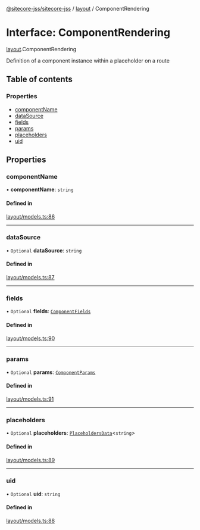 [@sitecore-jss/sitecore-jss](../README.md) / [layout](../modules/layout.md) / ComponentRendering

# Interface: ComponentRendering

[layout](../modules/layout.md).ComponentRendering

Definition of a component instance within a placeholder on a route

## Table of contents

### Properties

- [componentName](layout.ComponentRendering.md#componentname)
- [dataSource](layout.ComponentRendering.md#datasource)
- [fields](layout.ComponentRendering.md#fields)
- [params](layout.ComponentRendering.md#params)
- [placeholders](layout.ComponentRendering.md#placeholders)
- [uid](layout.ComponentRendering.md#uid)

## Properties

### componentName

• **componentName**: `string`

#### Defined in

[layout/models.ts:86](https://github.com/Sitecore/jss/blob/1db69b67/packages/sitecore-jss/src/layout/models.ts#L86)

___

### dataSource

• `Optional` **dataSource**: `string`

#### Defined in

[layout/models.ts:87](https://github.com/Sitecore/jss/blob/1db69b67/packages/sitecore-jss/src/layout/models.ts#L87)

___

### fields

• `Optional` **fields**: [`ComponentFields`](layout.ComponentFields.md)

#### Defined in

[layout/models.ts:90](https://github.com/Sitecore/jss/blob/1db69b67/packages/sitecore-jss/src/layout/models.ts#L90)

___

### params

• `Optional` **params**: [`ComponentParams`](layout.ComponentParams.md)

#### Defined in

[layout/models.ts:91](https://github.com/Sitecore/jss/blob/1db69b67/packages/sitecore-jss/src/layout/models.ts#L91)

___

### placeholders

• `Optional` **placeholders**: [`PlaceholdersData`](../modules/layout.md#placeholdersdata)<`string`\>

#### Defined in

[layout/models.ts:89](https://github.com/Sitecore/jss/blob/1db69b67/packages/sitecore-jss/src/layout/models.ts#L89)

___

### uid

• `Optional` **uid**: `string`

#### Defined in

[layout/models.ts:88](https://github.com/Sitecore/jss/blob/1db69b67/packages/sitecore-jss/src/layout/models.ts#L88)
